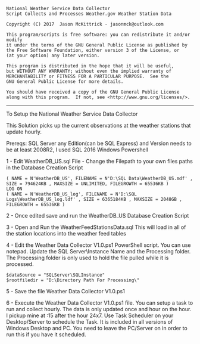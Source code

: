 	National Weather Service Data Collector
	Script Collects and Processes Weather.gov Weather Station Data

	Copyright (C) 2017  Jason McKittrick - jasonmck@outlook.com

    This program/scripts is free software: you can redistribute it and/or modify
    it under the terms of the GNU General Public License as published by
    the Free Software Foundation, either version 3 of the License, or
    (at your option) any later version.

    This program is distributed in the hope that it will be useful,
    but WITHOUT ANY WARRANTY; without even the implied warranty of
    MERCHANTABILITY or FITNESS FOR A PARTICULAR PURPOSE.  See the
    GNU General Public License for more details.

    You should have received a copy of the GNU General Public License
    along with this program.  If not, see <http://www.gnu.org/licenses/>.

-------------------------------------------------------------------------------------------------

To Setup the National Weather Service Data Collector

This Solution picks up the current observations at the weather stations that update hourly.

Prereqs:
SQL Server any Edition(can be SQL Express) and Version needs to be at least 2008R2, I used SQL 2016
Windows Powershell

1 - Edit WeatherDB_US.sql  File - Change the Filepath to your own files paths in the Database Creation Script

    ( NAME = N'WeatherDB_US', FILENAME = N'D:\SQL Data\WeatherDB_US.mdf' , SIZE = 794624KB , MAXSIZE = UNLIMITED, FILEGROWTH = 65536KB )
    LOG ON
    ( NAME = N'WeatherDB_US_log', FILENAME = N'D:\SQL Logs\WeatherDB_US_log.ldf' , SIZE = 6365184KB , MAXSIZE = 2048GB , FILEGROWTH = 65536KB )

2 - Once edited save and run the WeatherDB_US Database Creation Script

3 - Open and Run the WeatherFeedStationsData.sql  This will load in all of the station locations into the weather feed tables

4 - Edit the Weather Data Collector V1.0.ps1 PowerShell script.  You can use notepad. Update the SQL Server\Instance Name and the Processing folder. The Processing
    folder is only used to hold the file pulled while it is processed.  

    $dataSource = "SQLServer\SQLInstance"
    $rootfiledir = "D:\Directory Path For Processing\"

5 - Save the file Weather Data Collector V1.0.ps1

6 - Execute the Weather Data Collector V1.0.ps1 file.  You can setup a task to run and collect hourly.  The data is only updated once and hour on the hour.  I pickup mine
    at :15 after the hour 24x7.  Use Task Scheduler on your Desktop/Server to schedule the Task. It is included in all versions of Windows Desktop and PC.  You need to leave the PC/Server
    on in order to run this if you have it scheduled. 
